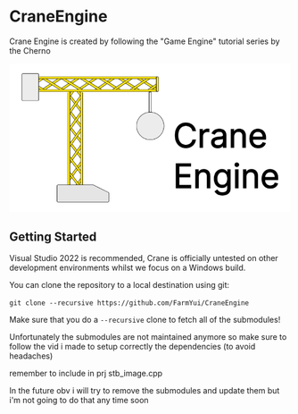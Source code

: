 # CraneEngine
Crane Engine is created by following the "Game Engine" tutorial series by the Cherno

![Crane](/Resources/Branding/CraneEngineLogo.png?raw=true "Crane")

## Getting Started
Visual Studio 2022 is recommended, Crane is officially untested on other development environments whilst we focus on a Windows build.

You can clone the repository to a local destination using git:

`git clone --recursive https://github.com/FarmYui/CraneEngine`

Make sure that you do a `--recursive` clone to fetch all of the submodules!

Unfortunately the submodules are not maintained anymore so make sure to follow the vid i made to setup correctly 
the dependencies (to avoid headaches)

remember to include in prj stb_image.cpp

In the future obv i will try to remove the submodules and update them but i'm not going to do that any time soon